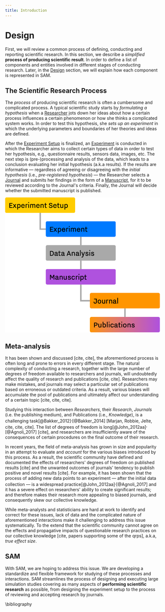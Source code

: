 ```yaml
---
title: Introduction
---
```


# Design

First, we will review a common process of defining, conducting and reporting scientific research. In this section, we describe a *simplified* **process of producing scientific result**. In order to define a list of components and entities involved in different stages of conducting research. Later, in the [Design](design.md) section, we will explain how each component is represented in SAM.

## The Scientific Research Process

The *process* of producing scientific research is often a cumbersome and complicated process. A typical scientific study starts by *formulating a hypothesis* when a [Researcher](design.md#researcher) jots down her ideas about how a certain process influences a certain phenomenon or how she thinks a complicated system works. In order to test this hypothesis, she *sets up an experiment* in which the underlying parameters and boundaries of her theories and ideas are defined.

After the [Experiment Setup](design.md#experiment-setup) is finalized, an [Experiment](design.md#experiment) is conducted in which the Researcher aims to collect certain types of data in order to test her hypothesis, e.g., questionnaire results, sensors data, images, etc. The next step is (pre-)processing and analysis of the data, which leads to a conclusion evaluating her initial hypothesis (a.k.a results). If the results are informative — regardless of agreeing or disagreeing with the *initial hypothesis* (i.e., *pre-registered hypothesis*) — the Researcher selects a [Journal](design.md#journal) and submits her findings in the form of a [Manuscript](design.md#submission), for it to be reviewed according to the Journal's criteria. Finally, the Journal will decide whether the submitted manuscript is published.

![<b>Figure 1.</b> The Simplified Process of Producing a Scientific Publication/Result.](/figures/Research_Process.png)

## Meta-analysis

It has been shown and discussed [cite, cite], the aforementioned process is often long and prone to errors in every different stage. The natural complexity of conducting a research, together with the large number of degrees of freedom available to researchers and journals, will undoubtedly affect the quality of research and publications [cite, cite]. Researchers may make mistakes, and journals may select a particular set of publications based on erroneous or outdated criteria. As a result, various biases will accumulate the pool of publications and ultimately affect our understanding of a certain topic [cite, cite, cite].

Studying this interaction between *Researchers*, their *Research*, *Journals* (i.e. the publishing medium), and Publications (i.e., *Knowledge*), is a challenging task[@Bakker_2012]<sup>,</sup>[@Bakker_2014] [Marjan, Robbie, Jelte, cite, cite, cite]. The list of degrees of freedom is long[@John_2012aa]<sup>,</sup>[@Agnoli_2017] [cite], and researchers are insufficiently aware of the consequences of certain procedures on the final outcome of their research. 

In recent years, the field of meta-analysis has grown in size and popularity in an attempt to evaluate and *account* for the various biases introduced by this process. As a result, the scientific community have defined and documented the effects of researchers' degrees of freedom on published results [cite] and the unwanted outcomes of journals' tendency to publish positive and novel results [cite]. For example, it has been shown that the process of adding new data points to an experiment — after the initial data collection — is a widespread practice[@John_2012aa]<sup>,</sup>[@Agnoli_2017] and it has a severe effect on researchers' ability to create significant results; and therefore makes their research more appealing to biased journals, and consequently skew our collective knowledge.

While meta-analysts and statisticians are hard at work to identify and correct for these issues, lack of data and the complicated nature of aforementioned interactions make it challenging to address this issue systematically. To the extend that the scientific community cannot agree on the effects and propagative impacts of questionable research practices on our collective knowledge [cite, papers supporting some of the qrps], a.k.a, *true effect size*.

## SAM

With SAM, we are hoping to address this issue. We are developing a standardize and flexible framework for studying of these processes and interactions. SAM streamlines the process of designing and executing large simulation studies covering as many aspects of **performing scientific research** as possible, from designing the experiment setup to the process of reviewing and accepting research by journals. 

\bibliography